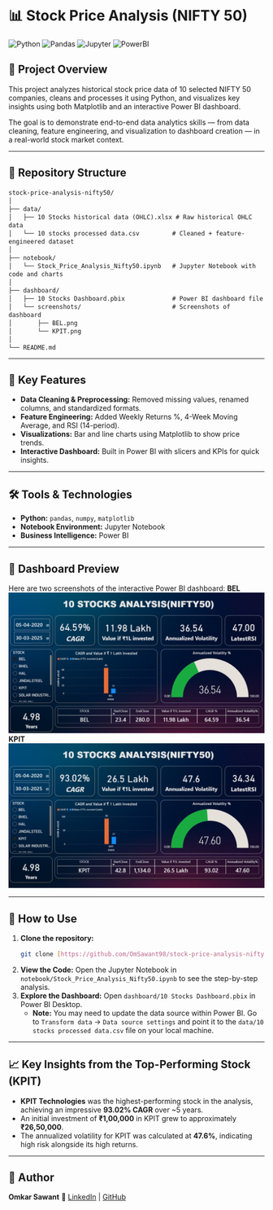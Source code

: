 # 📊 Stock Price Analysis (NIFTY 50)

![Python](https://img.shields.io/badge/Python-3776AB?style=for-the-badge&logo=python&logoColor=white)
![Pandas](https://img.shields.io/badge/Pandas-150458?style=for-the-badge&logo=pandas&logoColor=white)
![Jupyter](https://img.shields.io/badge/Jupyter-F37626?style=for-the-badge&logo=jupyter&logoColor=white)
![PowerBI](https://img.shields.io/badge/Power%20BI-F2C811?style=for-the-badge&logo=powerbi&logoColor=black)

## 📝 Project Overview
This project analyzes historical stock price data of 10 selected NIFTY 50 companies, cleans and processes it using Python, and visualizes key insights using both Matplotlib and an interactive Power BI dashboard.

The goal is to demonstrate end-to-end data analytics skills — from data cleaning, feature engineering, and visualization to dashboard creation — in a real-world stock market context.

---

## 📂 Repository Structure
```
stock-price-analysis-nifty50/
│
├── data/
│   ├── 10 Stocks historical data (OHLC).xlsx # Raw historical OHLC data
│   └── 10 stocks processed data.csv         # Cleaned + feature-engineered dataset
│
├── notebook/
│   └── Stock_Price_Analysis_Nifty50.ipynb   # Jupyter Notebook with code and charts
│
├── dashboard/
│   ├── 10 Stocks Dashboard.pbix             # Power BI dashboard file
│   └── screenshots/                         # Screenshots of dashboard
│       ├── BEL.png
│       └── KPIT.png
│
└── README.md
```

---

## 🧠 Key Features
- **Data Cleaning & Preprocessing:** Removed missing values, renamed columns, and standardized formats.  
- **Feature Engineering:** Added Weekly Returns %, 4-Week Moving Average, and RSI (14-period).  
- **Visualizations:** Bar and line charts using Matplotlib to show price trends.  
- **Interactive Dashboard:** Built in Power BI with slicers and KPIs for quick insights.

---

## 🛠️ Tools & Technologies
- **Python:** `pandas`, `numpy`, `matplotlib`
- **Notebook Environment:** Jupyter Notebook
- **Business Intelligence:** Power BI

---

## 📸 Dashboard Preview
Here are two screenshots of the interactive Power BI dashboard:
**BEL**
![Dashboard Screenshot - BEL](dashboard/screenshots/BEL.png)
**KPIT**
![Dashboard Screenshot - KPIT](dashboard/screenshots/KPIT.png)

---

## 🚀 How to Use
1.  **Clone the repository:**
    ```bash
    git clone [https://github.com/OmSawant98/stock-price-analysis-nifty50.git](https://github.com/OmSawant98/stock-price-analysis-nifty50.git)
    ```
2.  **View the Code:** Open the Jupyter Notebook in `notebook/Stock_Price_Analysis_Nifty50.ipynb` to see the step-by-step analysis.
3.  **Explore the Dashboard:** Open `dashboard/10 Stocks Dashboard.pbix` in Power BI Desktop.
    - **Note:** You may need to update the data source within Power BI. Go to `Transform data` -> `Data source settings` and point it to the `data/10 stocks processed data.csv` file on your local machine.

---

## 📈 Key Insights from the Top-Performing Stock (KPIT)
- **KPIT Technologies** was the highest-performing stock in the analysis, achieving an impressive **93.02% CAGR** over ~5 years.
- An initial investment of **₹1,00,000** in KPIT grew to approximately **₹26,50,000**.
- The annualized volatility for KPIT was calculated at **47.6%**, indicating high risk alongside its high returns.

---

## 👤 Author
**Omkar Sawant** 🔗 [LinkedIn](https://www.linkedin.com/in/omkar-sawant-9118742ab/) | [GitHub](https://github.com/OmSawant98)

